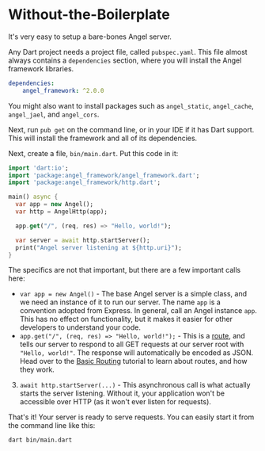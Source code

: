 # Without-the-Boilerplate

It's very easy to setup a bare-bones Angel server.

Any Dart project needs a project file, called `pubspec.yaml`. This file almost always contains a `dependencies` section, where you will install the Angel framework libraries.

```yaml
dependencies:
    angel_framework: ^2.0.0
```

You might also want to install packages such as `angel_static`, `angel_cache`, `angel_jael`, and `angel_cors`.

Next, run `pub get` on the command line, or in your IDE if it has Dart support. This will install the framework and all of its dependencies.

Next, create a file, `bin/main.dart`. Put this code in it:

```dart
import 'dart:io';
import 'package:angel_framework/angel_framework.dart';
import 'package:angel_framework/http.dart';

main() async {
  var app = new Angel();
  var http = AngelHttp(app);

  app.get("/", (req, res) => "Hello, world!");

  var server = await http.startServer();
  print("Angel server listening at ${http.uri}");
}
```

The specifics are not that important, but there are a few important calls here:

* `var app = new Angel()` - The base Angel server is a simple class, and we need an instance of it to run our server. The name `app` is a convention adopted from Express. In general, call an Angel instance `app`. This has no effect on functionality, but it makes it easier for other developers to understand your code.
* `app.get("/", (req, res) => "Hello, world!");` - This is a [route](basic-routing.md), and tells our server to respond to all GET requests at our server root with `"Hello, world!"`. The response will automatically be encoded as JSON. Head over to the [Basic Routing](basic-routing.md) tutorial to learn about routes, and how they work.
3. `await http.startServer(...)` - This asynchronous call is what actually starts the server listening. Without it, your application won't be accessible over HTTP \(as it won't ever listen for requests\).

That's it! Your server is ready to serve requests. You can easily start it from the command line like this:

```text
dart bin/main.dart
```

